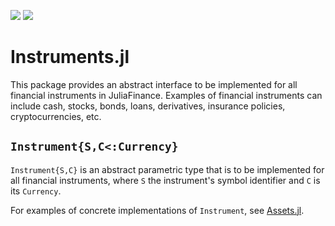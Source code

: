 [travis-url]:   https://travis-ci.org/JuliaFinance/Instruments.jl
[travis-img]: https://travis-ci.org/JuliaFinance/Instruments.jl.svg

[codecov-url]:  https://codecov.io/gh/JuliaFinance/Instruments.jl
[codecov-img]:  https://codecov.io/gh/JuliaFinance/Instruments.jl/branch/main/graph/badge.svg

[![][travis-img]][travis-url] [![][codecov-img]][codecov-url]

# Instruments.jl

This package provides an abstract interface to be implemented for all financial instruments in JuliaFinance. Examples of financial instruments can include cash, stocks, bonds, loans, derivatives, insurance policies, cryptocurrencies, etc.

## `Instrument{S,C<:Currency}`

`Instrument{S,C}` is an abstract parametric type that is to be implemented for all financial instruments, where `S` the instrument's symbol identifier and `C` is its `Currency`.

For examples of concrete implementations of `Instrument`, see [Assets.jl](https://github.com/JuliaFinance/Assets.jl.git).

